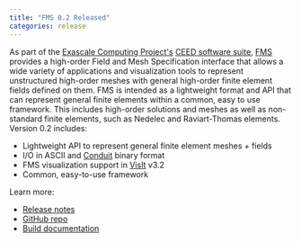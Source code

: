 ```yaml
---
title: "FMS 0.2 Released"
categories: release
---
```


As part of the [Exascale Computing Project's](https://exascaleproject.org/exascale-computing-project) [CEED software suite](https://ceed.exascaleproject.org/software/), [FMS](https://github.com/CEED/FMS) provides a high-order Field and Mesh Specification interface that allows a wide variety of applications and visualization tools to represent unstructured high-order meshes with general high-order finite element fields defined on them. FMS is intended as a lightweight format and API that can represent general finite elements within a common, easy to use framework. This includes high-order solutions and meshes as well as non-standard finite elements, such as Nedelec and Raviart-Thomas elements. Version 0.2 includes:

- Lightweight API to represent general finite element meshes + fields
- I/O in ASCII and [Conduit](https://github.com/LLNL/conduit) binary format
- FMS visualization support in [VisIt](https://visit.llnl.gov) v3.2
- Common, easy-to-use framework

Learn more:

- [Release notes](https://github.com/CEED/FMS/releases/tag/v0.2)
- [GitHub repo](https://github.com/CEED/FMS)
- [Build documentation](https://github.com/CEED/FMS/blob/master/doc/build.md)
